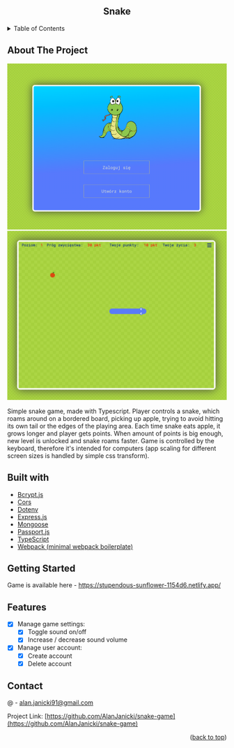 <div align="center">

<h2 align="center">Snake</h2>
</div>

<!-- TABLE OF CONTENTS -->
<details>
  <summary>Table of Contents</summary>
  <ol>
    <li>
      <a href="#about-the-project">About The Project</a>
    </li>
    <li><a href="#built-with">Built With</a></li>
    <li><a href="#getting-started">Getting Started</a></li>
    <li><a href="#features">Features</a></li>
    <li><a href="#contact">Contact</a></li>
  </ol>
</details>

<!-- ABOUT THE PROJECT -->

## About The Project

[![Product Name Screen Shot][product-screenshot1]](https://zealous-hugle-26c9fa.netlify.app/)
[![Product Name Screen Shot][product-screenshot2]](https://zealous-hugle-26c9fa.netlify.app/)

Simple snake game, made with Typescript. Player controls a snake, which roams around on a bordered board, picking up apple, trying to avoid hitting its own tail or the edges of the playing area. Each time snake eats apple, it grows longer and player gets points. When amount of points is big enough, new level is unlocked and snake roams faster.
Game is controlled by the keyboard, therefore it's intended for computers (app scaling for different screen sizes is handled by simple css transform).

<!-- BUILT WITH -->

## Built with

- [Bcrypt.js](https://github.com/dcodeIO/bcrypt.js)
- [Cors](https://www.npmjs.com/package/cors)
- [Dotenv](https://github.com/motdotla/dotenv)
- [Express.js](https://expressjs.com/)
- [Mongoose](https://mongoosejs.com/)
- [Passport.js](https://www.passportjs.org/)
- [TypeScript](https://www.typescriptlang.org/)
- [Webpack (minimal webpack boilerplate)](https://webpack.js.org/)

<!-- GETTING STARTED -->

## Getting Started

Game is available here - https://stupendous-sunflower-1154d6.netlify.app/

<!-- FEATURES -->

## Features

- [x] Manage game settings:
  - [x] Toggle sound on/off
  - [x] Increase / decrease sound volume
- [x] Manage user account:
  - [x] Create account
  - [x] Delete account

<!-- CONTACT -->

## Contact

@ - alan.janicki91@gmail.com

Project Link: [https://github.com/AlanJanicki/snake-game](https://github.com/AlanJanicki/snake-game)

<p align="right">(<a href="#top">back to top</a>)</p>

[product-screenshot1]: /preview-1.png
[product-screenshot2]: /preview-2.png
